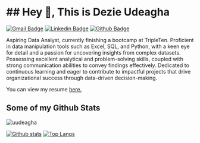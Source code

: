 # ## Hey 👋, This is Dezie Udeagha
[![Gmail Badge](https://img.shields.io/badge/-optic.udi@gmail.com-c14438?style=flat&logo=Gmail&logoColor=white&link=mailto:optic.udi@gmail.com)](mailto:optic.udi@gmail.com) 
[![Linkedin Badge](https://img.shields.io/badge/-dezieudeagha-8a54b11b0-0072b1?style=flat&logo=Linkedin&logoColor=white&link=https://www.linkedin.com/in/dezieudeagha-8a54b11b0/)](https://www.linkedin.com/in/dezieudeagha-8a54b11b0/) [![Github Badge](https://img.shields.io/badge/-uudeagha-grey?style=flat&logo=github&logoColor=white&link=https://github.com/uudeagha/)](https://www.github.com/uudeagha/) <p align='left'>Aspiring Data Analyst, currently finishing a bootcamp at TripleTen. Proficient in data manipulation tools such as Excel,
SQL, and Python, with a keen eye for detail and a passion for uncovering insights from complex datasets. Possessing
excellent analytical and problem-solving skills, coupled with strong communication abilities to convey findings
effectively. Dedicated to continuous learning and eager to contribute to impactful projects that drive organizational
success through data-driven decision-making.</p><p align='left'> You can view my resume <a href='https://drive.google.com/file/d/1SBUHXvMbVhNDB0P-BFxriHQgUpDRwNCK/view?usp=sharing ' target=_blank><u>here</u>.</a></p>
## Some of my Github Stats
<p align=left> <img src=https://komarev.com/ghpvc/?username=uudeagha alt=uudeagha /> </p>

[![Github stats](https://github-readme-stats.vercel.app/api?username=uudeagha&show_icons=true&include_all_commits=true)](https://github.com/uudeagha/github-readme-stats)
[![Top Langs](https://github-readme-stats.vercel.app/api/top-langs/?username=uudeagha&layout=compact)](https://github.com/uudeagha/github-readme-stats)
